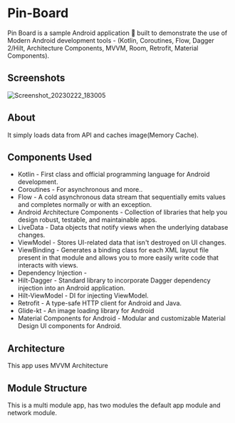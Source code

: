 # Pin-Board #
Pin Board  is a sample  Android application 📱 built to demonstrate the use of Modern Android development tools - (Kotlin, Coroutines, Flow, Dagger 2/Hilt, Architecture Components, MVVM, Room, Retrofit, Material Components).

## Screenshots  ## 

![Screenshot_20230222_183005](https://user-images.githubusercontent.com/92451715/220629516-79f75f6e-91f7-4a4b-9eb6-4c9079f0e34b.png)


##  About  ## 
It simply loads data from API and caches image(Memory Cache).

##  Components Used  ## 

- Kotlin - First class and official programming language for Android development.
- Coroutines - For asynchronous and more..
- Flow - A cold asynchronous data stream that sequentially emits values and completes normally or with an exception.
- Android Architecture Components - Collection of libraries that help you design robust, testable, and maintainable apps.
- LiveData - Data objects that notify views when the underlying database changes.
- ViewModel - Stores UI-related data that isn't destroyed on UI changes.
- ViewBinding - Generates a binding class for each XML layout file present in that module and allows you to more easily write code that interacts with views.
- Dependency Injection -
- Hilt-Dagger - Standard library to incorporate Dagger dependency injection into an Android application.
- Hilt-ViewModel - DI for injecting ViewModel.
- Retrofit - A type-safe HTTP client for Android and Java.
- Glide-kt - An image loading library for Android
- Material Components for Android - Modular and customizable Material Design UI components for Android.


## Architecture  ## 
This app uses MVVM Architecture


 ##  Module Structure  ## 
This is a multi module app, has two modules the default app module and network module.

